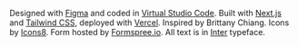 Designed with [Figma](https://www.figma.com/) and coded in [Virtual Studio Code](https://code.visualstudio.com/). Built with [Next.js](https://nextjs.org/) and [Tailwind CSS](https://tailwindcss.com/), deployed with [Vercel](https://vercel.com/). Inspired by Brittany Chiang. Icons by [Icons8](https://icons8.com/). Form hosted by [Formspree.io](https://formspree.io/). All text is in [Inter](https://fonts.google.com/specimen/Inter) typeface.